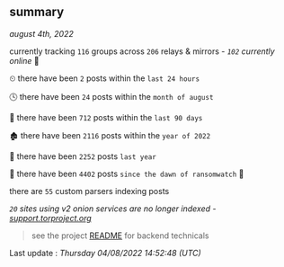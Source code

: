 
## summary
_august 4th, 2022_

currently tracking `116` groups across `206` relays & mirrors - _`102` currently online_ 📡

⏲ there have been `2` posts within the `last 24 hours`

🕓 there have been `24` posts within the `month of august`

📅 there have been `712` posts within the `last 90 days`

🏚 there have been `2116` posts within the `year of 2022`

🚀 there have been `2252` posts `last year`

🦕 there have been `4402` posts `since the dawn of ransomwatch` 🐣

there are `55` custom parsers indexing posts

_`20` sites using v2 onion services are no longer indexed - [support.torproject.org](https://support.torproject.org/onionservices/v2-deprecation/)_

> see the project [README](https://github.com/jmousqueton/ransomwatch#readme) for backend technicals



Last update : _Thursday 04/08/2022 14:52:48 (UTC)_

